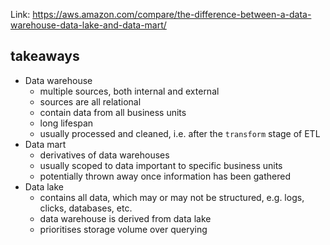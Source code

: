 Link: https://aws.amazon.com/compare/the-difference-between-a-data-warehouse-data-lake-and-data-mart/

## takeaways

- Data warehouse
	- multiple sources, both internal and external
	- sources are all relational
	- contain data from all business units
	- long lifespan
	- usually processed and cleaned, i.e. after the `transform` stage of ETL
- Data mart
	- derivatives of data warehouses
	- usually scoped to data important to specific business units
	- potentially thrown away once information has been gathered
- Data lake
	- contains all data, which may or may not be structured, e.g. logs, clicks, databases, etc.
	- data warehouse is derived from data lake
	- prioritises storage volume over querying 
